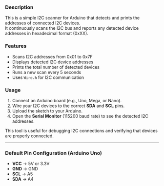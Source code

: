 ### Description
This is a simple I2C scanner for Arduino that detects and prints the addresses of connected I2C devices.  
It continuously scans the I2C bus and reports any detected device addresses in hexadecimal format (0xXX).

### Features
- Scans I2C addresses from 0x01 to 0x7F  
- Displays detected I2C device addresses  
- Prints the total number of detected devices  
- Runs a new scan every 5 seconds  
- Uses `Wire.h` for I2C communication  

### Usage
1. Connect an Arduino board (e.g., Uno, Mega, or Nano).  
2. Wire your I2C devices to the correct **SDA** and **SCL** pins.  
3. Upload the sketch to your Arduino.  
4. Open the **Serial Monitor** (115200 baud rate) to see the detected I2C addresses.  

This tool is useful for debugging I2C connections and verifying that devices are properly connected.

---

### Default Pin Configuration (Arduino Uno)
- **VCC** → 5V or 3.3V  
- **GND** → GND  
- **SCL** → A5  
- **SDA** → A4  
